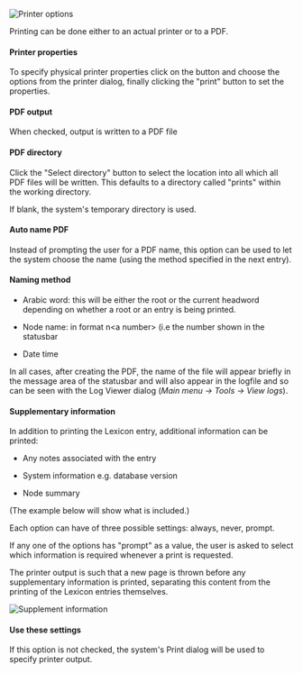 
![Printer options](/images/options_printer.png)

Printing can be done either to an actual printer or to a PDF.

#### Printer properties

To specify physical printer properties click on the button and choose the options from the printer dialog, finally clicking the "print" button to set the properties.


#### PDF output

When checked, output is written to a PDF file

#### PDF directory

Click the "Select directory" button to select the  location into all which all PDF files will be written. This defaults to a directory called "prints" within the working directory.

If blank, the system's temporary directory is used.

#### Auto name PDF

Instead of prompting the user for a PDF name, this option can be used to let the system choose the name (using the method specified in the next entry).

#### Naming method

+ Arabic word: this will be either the root or the current headword depending on whether a root or an entry is being printed.

+ Node name: in format n&lt;a number&gt; (i.e the number shown in the statusbar

+ Date time


In all cases, after creating the PDF, the name of the file will appear briefly in the message area of the statusbar and will also appear in the logfile and so can be seen with the Log Viewer dialog (*Main menu -> Tools -> View logs*).


#### Supplementary information


In addition to printing the Lexicon entry, additional information can be printed:

+ Any notes associated with the entry

+ System information e.g. database version

+ Node summary

(The example below will show what is included.)

Each option can have of three possible settings: always, never, prompt.

If any one of the options has "prompt" as a value, the user is asked to select which information is required whenever a print is requested.

The printer output is such that a new page is thrown before any supplementary information is printed, separating this content from the printing of the Lexicon entries themselves.

![Supplement information](/images/supplementaryinfo.png)


#### Use these settings

If this option is not checked, the system's Print dialog will be used to specify printer output.
